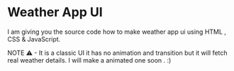# Weather App UI
I am giving you the source code how to make weather app ui using HTML , CSS & JavaScript.

NOTE ⚠ - It is a classic UI it has no animation and transition but it will fetch real weather details. I will make a animated one soon . :)
